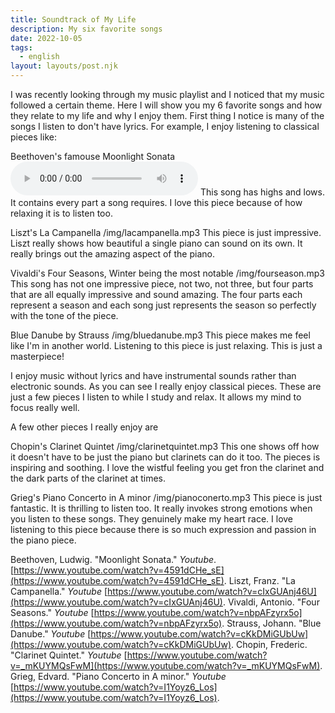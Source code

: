 ```yaml
---
title: Soundtrack of My Life
description: My six favorite songs
date: 2022-10-05
tags:
  - english
layout: layouts/post.njk
---
```


I was recently looking through my music playlist and I noticed that my music followed a certain theme. Here I will show you my 6 favorite songs and how they relate to my life and why I enjoy them. First thing I notice is many of the songs I listen to don't have lyrics. For example, I enjoy listening to classical pieces like: 

Beethoven's famouse Moonlight Sonata
![](/img/moonlightsonata.mp3)
This song has highs and lows. It contains every part a song requires. I love this piece because of how relaxing it is to listen too.

Liszt's La Campanella
/img/lacampanella.mp3
This piece is just impressive. Liszt really shows how beautiful a single piano can sound on its own. It really brings out the amazing aspect of the piano.

Vivaldi's Four Seasons, Winter being the most notable
/img/fourseason.mp3
This song has not one impressive piece, not two, not three, but four parts that are all equally impressive and sound amazing. The four parts each represent a season and each song just represents the season so perfectly with the tone of the piece.

Blue Danube by Strauss
/img/bluedanube.mp3
This piece makes me feel like I'm in another world. Listening to this piece is just relaxing. This is just a masterpiece!

I enjoy music without lyrics and have instrumental sounds rather than electronic sounds. As you can see I really enjoy classical pieces. These are just a few pieces I listen to while I study and relax. It allows my mind to focus really well. 

A few other pieces I really enjoy are

Chopin's Clarinet Quintet
/img/clarinetquintet.mp3
This one shows off how it doesn't have to be just the piano but clarinets can do it too. The pieces is inspiring and soothing. I love the wistful feeling you get fron the clarinet and the dark parts of the clarinet at times.

Grieg's Piano Concerto in A minor
/img/pianoconerto.mp3
This piece is just fantastic. It is thrilling to listen too. It really invokes strong emotions when you listen to these songs. They genuinely make my heart race. I love listening to this piece because there is so much expression and passion in the piano piece.

Beethoven, Ludwig. "Moonlight Sonata." *Youtube*. [https://www.youtube.com/watch?v=4591dCHe_sE](https://www.youtube.com/watch?v=4591dCHe_sE).
Liszt, Franz. "La Campanella." *Youtube* [https://www.youtube.com/watch?v=cIxGUAnj46U](https://www.youtube.com/watch?v=cIxGUAnj46U).
Vivaldi, Antonio. "Four Seasons." *Youtube* [https://www.youtube.com/watch?v=nbpAFzyrx5o](https://www.youtube.com/watch?v=nbpAFzyrx5o).
Strauss, Johann. "Blue Danube." *Youtube* [https://www.youtube.com/watch?v=cKkDMiGUbUw](https://www.youtube.com/watch?v=cKkDMiGUbUw).
Chopin, Frederic. "Clarinet Quintet." *Youtube* [https://www.youtube.com/watch?v=_mKUYMQsFwM](https://www.youtube.com/watch?v=_mKUYMQsFwM).
Grieg, Edvard. "Piano Concerto in A minor." *Youtube* [https://www.youtube.com/watch?v=I1Yoyz6_Los](https://www.youtube.com/watch?v=I1Yoyz6_Los).
